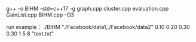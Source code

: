  g++ -o BIHM -std=c++17  -g graph.cpp cluster.cpp evaluation.cpp GainList.cpp BIHM.cpp -O3


run example：
./BIHM "./Facebook/data1,./Facebook/data2" 0.10 0.20 0.30 0.30 1 5 8 "text.txt"
